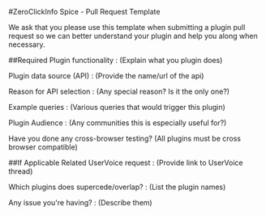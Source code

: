 #ZeroClickInfo Spice - Pull Request Template

We ask that you please use this template when submitting a plugin pull request so we can better understand your plugin and help you along when necessary.

##Required
Plugin functionality :
(Explain what you plugin does)

Plugin data source (API) :
(Provide the name/url of the api)

Reason for API selection :
(Any special reason? Is it the only one?)

Example queries :
(Various queries that would trigger this plugin)

Plugin Audience :
(Any communities this is especially useful for?)

Have you done any cross-browser testing?
(All plugins must be cross browser compatible)


##If Applicable
Related UserVoice request :
(Provide link to UserVoice thread)

Which plugins does supercede/overlap? :
(List the plugin names) 

Any issue you're having? :
(Describe them)
